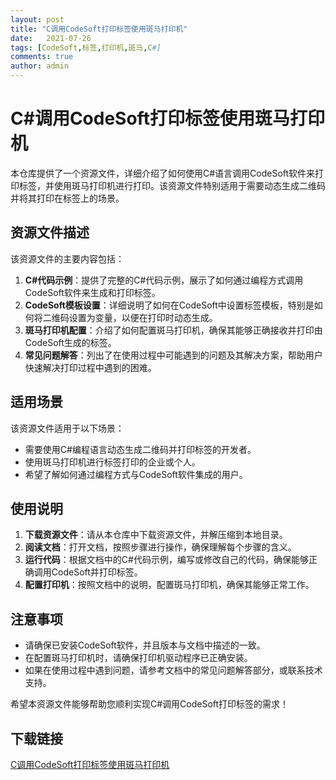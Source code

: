```yaml
---
layout: post
title: "C调用CodeSoft打印标签使用斑马打印机"
date:   2021-07-26
tags: [CodeSoft,标签,打印机,斑马,C#]
comments: true
author: admin
---
```

# C#调用CodeSoft打印标签使用斑马打印机

本仓库提供了一个资源文件，详细介绍了如何使用C#语言调用CodeSoft软件来打印标签，并使用斑马打印机进行打印。该资源文件特别适用于需要动态生成二维码并将其打印在标签上的场景。

## 资源文件描述

该资源文件的主要内容包括：

1. **C#代码示例**：提供了完整的C#代码示例，展示了如何通过编程方式调用CodeSoft软件来生成和打印标签。
2. **CodeSoft模板设置**：详细说明了如何在CodeSoft中设置标签模板，特别是如何将二维码设置为变量，以便在打印时动态生成。
3. **斑马打印机配置**：介绍了如何配置斑马打印机，确保其能够正确接收并打印由CodeSoft生成的标签。
4. **常见问题解答**：列出了在使用过程中可能遇到的问题及其解决方案，帮助用户快速解决打印过程中遇到的困难。

## 适用场景

该资源文件适用于以下场景：

- 需要使用C#编程语言动态生成二维码并打印标签的开发者。
- 使用斑马打印机进行标签打印的企业或个人。
- 希望了解如何通过编程方式与CodeSoft软件集成的用户。

## 使用说明

1. **下载资源文件**：请从本仓库中下载资源文件，并解压缩到本地目录。
2. **阅读文档**：打开文档，按照步骤进行操作，确保理解每个步骤的含义。
3. **运行代码**：根据文档中的C#代码示例，编写或修改自己的代码，确保能够正确调用CodeSoft并打印标签。
4. **配置打印机**：按照文档中的说明，配置斑马打印机，确保其能够正常工作。

## 注意事项

- 请确保已安装CodeSoft软件，并且版本与文档中描述的一致。
- 在配置斑马打印机时，请确保打印机驱动程序已正确安装。
- 如果在使用过程中遇到问题，请参考文档中的常见问题解答部分，或联系技术支持。

希望本资源文件能够帮助您顺利实现C#调用CodeSoft打印标签的需求！

## 下载链接

[C调用CodeSoft打印标签使用斑马打印机](https://pan.quark.cn/s/91bb07fe4b14)
